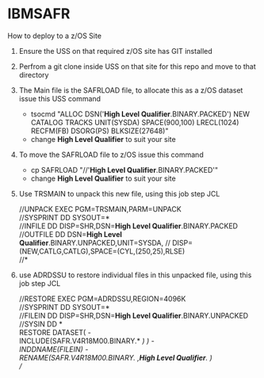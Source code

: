 # IBMSAFR

How to deploy to a z/OS Site

1.   Ensure the USS on that required z/OS site has GIT installed
2.   Perfrom a git clone inside USS on that site for this repo and move to that directory
3.   The Main file is the SAFRLOAD file, to allocate this as a z/OS dataset issue this USS command
      -   tsocmd "ALLOC DSN('**High Level Qualifier**.BINARY.PACKED') NEW CATALOG TRACKS UNIT(SYSDA) SPACE(900,100) LRECL(1024) RECFM(FB) DSORG(PS) BLKSIZE(27648)"   
      -   change **High Level Qualifier** to suit your site
4.   To move the SAFRLOAD file to z/OS issue this command
      -   cp  SAFRLOAD "//'**High Level Qualifier**.BINARY.PACKED'"
      -   change **High Level Qualifier** to suit your site
5.   Use TRSMAIN to unpack this new file, using this job step JCL
      
     //UNPACK   EXEC PGM=TRSMAIN,PARM=UNPACK                          
     //SYSPRINT DD SYSOUT=*                                           
     //INFILE DD DISP=SHR,DSN=**High Level Qualifier**.BINARY.PACKED        
     //OUTFILE  DD DSN=**High Level Qualifier**.BINARY.UNPACKED,UNIT=SYSDA, 
     //            DISP=(NEW,CATLG,CATLG),SPACE=(CYL,(250,25),RLSE)   
     //*   
  
6. use ADRDSSU to restore individual files in this unpacked file, using this job step JCL

     //RESTORE  EXEC PGM=ADRDSSU,REGION=4096K                      
     //SYSPRINT DD SYSOUT=*                                        
     //FILEIN   DD DISP=SHR,DSN=**High Level Qualifier**.BINARY.UNPACKED 
     //SYSIN    DD  *                                              
      RESTORE DATASET(   -                                         
        INCLUDE(SAFR.V4R18M00.BINARY.* *) )    -                    
        INDDNAME(FILEIN)  -                                        
        RENAME(SAFR.V4R18M00.BINARY.* *,**High Level Qualifier**.* *)    
     /*      
  
